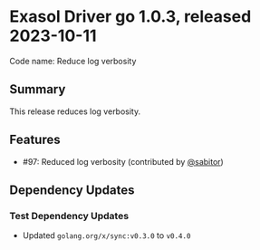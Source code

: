 # Exasol Driver go 1.0.3, released 2023-10-11

Code name: Reduce log verbosity

## Summary

This release reduces log verbosity.

## Features

* #97: Reduced log verbosity (contributed by [@sabitor](https://github.com/sabitor))

## Dependency Updates

### Test Dependency Updates

* Updated `golang.org/x/sync:v0.3.0` to `v0.4.0`

